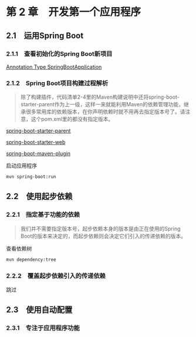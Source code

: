# 第 2 章　开发第一个应用程序

## 2.1　运用Spring Boot

### 2.1.1　查看初始化的Spring Boot新项目

[Annotation Type SpringBootApplication](https://docs.spring.io/spring-boot/docs/1.5.10.RELEASE/api/org/springframework/boot/autoconfigure/SpringBootApplication.html)

### 2.1.2　Spring Boot项目构建过程解析

> 除了构建插件，代码清单2-4里的Maven构建说明中还将spring-boot-starter-parent作为上一级，这样一来就能利用Maven的依赖管理功能，继承很多常用库的依赖版本，在你声明依赖时就不用再去指定版本号了。请注意，这个pom.xml里的<dependency>都没有指定版本。

[spring-boot-starter-parent](https://mvnrepository.com/artifact/org.springframework.boot/spring-boot-starter-parent)

[spring-boot-starter-web](https://mvnrepository.com/artifact/org.springframework.boot/spring-boot-starter-web)

[spring-boot-maven-plugin](https://mvnrepository.com/artifact/org.springframework.boot/spring-boot-maven-plugin)

启动应用程序
```bash
mvn spring-boot:run
```

## 2.2　使用起步依赖

### 2.2.1　指定基于功能的依赖

> 我们并不需要指定版本号，起步依赖本身的版本是由正在使用的Spring Boot的版本来决定的，而起步依赖则会决定它们引入的传递依赖的版本。

查看依赖树
```bash
mvn dependency:tree
```

### 2.2.2　覆盖起步依赖引入的传递依赖

跳过

## 2.3　使用自动配置

### 2.3.1　专注于应用程序功能


